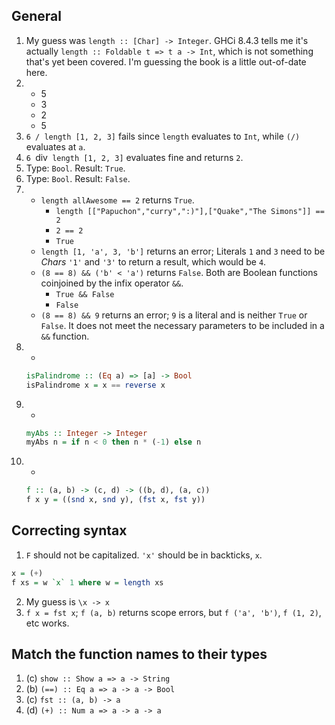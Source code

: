 ## General

1. My guess was `length :: [Char] -> Integer`. GHCi 8.4.3 tells me it's actually `length :: Foldable t => t a -> Int`, which is not something that's yet been covered. I'm guessing the book is a little out-of-date here.
1.
    * 5
    * 3
    * 2
    * 5
1. `6 / length [1, 2, 3]` fails since `length` evaluates to `Int`, while `(/)` evaluates at `a`.
1. `6 `div` length [1, 2, 3]` evaluates fine and returns `2`.
1. Type: `Bool`. Result: `True`.
1. Type: `Bool`. Result: `False`.
1.
    * `length allAwesome == 2` returns `True`.
      * `length [["Papuchon","curry",":)"],["Quake","The Simons"]] == 2`
      * `2 == 2`
      * `True`
    * `length [1, 'a', 3, 'b']` returns an error; Literals `1` and `3` need to be *Chars* `'1'` and `'3'` to return a result, which would be `4`.
    * `(8 == 8) && ('b' < 'a')` returns `False`. Both are Boolean functions coinjoined by the infix operator `&&`.
      * `True && False`
      * `False`
    * `(8 == 8) && 9` returns an error; `9` is a literal and is neither `True` or `False`. It does not meet the necessary parameters to be included in a `&&` function.
1. *
    ```haskell
    isPalindrome :: (Eq a) => [a] -> Bool
    isPalindrome x = x == reverse x
    ```
1. *
    ```haskell
    myAbs :: Integer -> Integer
    myAbs n = if n < 0 then n * (-1) else n
    ```
1. *
    ```haskell
    f :: (a, b) -> (c, d) -> ((b, d), (a, c))
    f x y = ((snd x, snd y), (fst x, fst y))
    ```

## Correcting syntax

1. `F` should not be capitalized. `'x'` should be in backticks, ``x``.
  ```haskell
  x = (+)
  f xs = w `x` 1 where w = length xs
  ```
2. My guess is `\x -> x`
3. `f x = fst x`; `f (a, b)` returns scope errors, but `f ('a', 'b')`, `f (1, 2)`, etc works.

## Match the function names to their types

1. (c) `show :: Show a => a -> String`
2. (b) `(==) :: Eq a => a -> a -> Bool`
3. (c) `fst :: (a, b) -> a`
4. (d) `(+) :: Num a => a -> a -> a`
